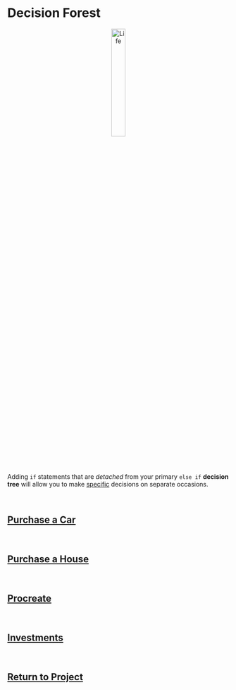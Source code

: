 # Decision Forest

<div style="text-align:center">
        <img    src="https://i.pinimg.com/474x/85/01/58/850158c2b5a91ddc7eb84a9d32a1c916--girl-face-painting-face-paintings.jpg"
                title="Life" 
                width="25%" 
                height="25%" />
</div>

<br>

Adding `if` statements that are *detached* from your primary `else if` **decision tree** will allow you to make <u>specific</u> decisions on separate occasions.

<br>

## [Purchase a Car](/../../tree/main/Projects/Program-Your-Life/Vehicle.md)

<br>

## [Purchase a House](/../../tree/main/Projects/Program-Your-Life/House.md)

<br>

## [Procreate](/../../tree/main/Projects/Program-Your-Life/Procreate.md)

<br>

## [Investments](/../../tree/main/Projects/Program-Your-Life/Investments.md)

<br>

## [Return to Project](/../../tree/main/Projects/Program-Your-Life/Program-Your-Life.md)